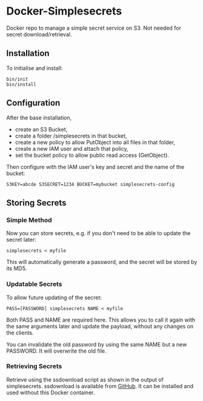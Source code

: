 # Docker-Simplesecrets
Docker repo to manage a simple secret service on S3. Not needed for secret download/retrieval.

## Installation
To initialise and install:
```
bin/init
bin/install
```

## Configuration 

After the base installation, 
* create an S3 Bucket, 
* create a folder /simplesecrets in that bucket,
* create a new policy to allow PutObject into all files in that folder,
* create a new IAM user and attach that policy,
* set the bucket policy to allow public read access (GetObject).

Then configure with the IAM user's key and secret and the name of the bucket:
```
S3KEY=abcde S3SECRET=1234 BUCKET=mybucket simplesecrets-config
```

## Storing Secrets

### Simple Method
Now you can store secrets, e.g. if you don't need to be able to update the secret later:
```
simplesecrets < myfile 
```
This will automatically generate a password, and the secret will be stored by its MD5.

### Updatable Secrets
To allow future updating of the secret:
```
PASS=[PASSWORD] simplesecrets NAME < myfile 
```
Both PASS and NAME are required here. This allows you to call it again with the same
arguments later and update the payload, without any changes on the clients.

You can invalidate the old password by using the same NAME but a new PASSWORD. It will
overwrite the old file.

### Retrieving Secrets
Retrieve using the ssdownload script as shown in the output of simplesecrets.
ssdownload is available from [GitHub](https://raw.github.com/j842/scripts/master/ssdownload).
It can be installed and used without this Docker container.
